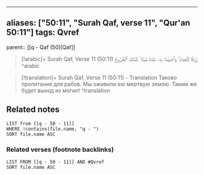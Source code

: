 
---
aliases: ["50:11", "Surah Qaf, verse 11", "Qur'an 50:11"]
tags: Qvref
---

parent:: [[q - Qaf (50)|Qaf]]

> [!arabic]+ Surah Qaf, Verse 11 (50:11)
> <span class="quran-arabic">رِّزْقًا لِّلْعِبَادِ ۖ وَأَحْيَيْنَا بِهِۦ بَلْدَةً مَّيْتًا ۚ كَذَٰلِكَ ٱلْخُرُوجُ</span>
^arabic

> [!translation]+ Surah Qaf, Verse 11 (50:11) - Translation
> Таково пропитание для рабов. Мы оживили ею мертвую землю. Таким же будет выход из могил!
^translation



## Related notes
```dataview
LIST from [[q - 50 - 11]]
WHERE !contains(file.name, "q - ")
SORT file.name ASC
```

### Related verses (footnote backlinks)
```dataview
LIST FROM [[q - 50 - 11]] AND #Qvref
SORT file.name ASC
```

